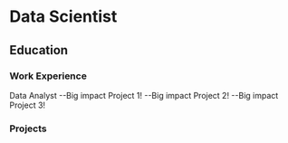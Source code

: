 # Data Scientist


## Education



### Work Experience
Data Analyst
--Big impact Project   1!
--Big impact Project   2!
--Big impact Project   3!



### Projects






